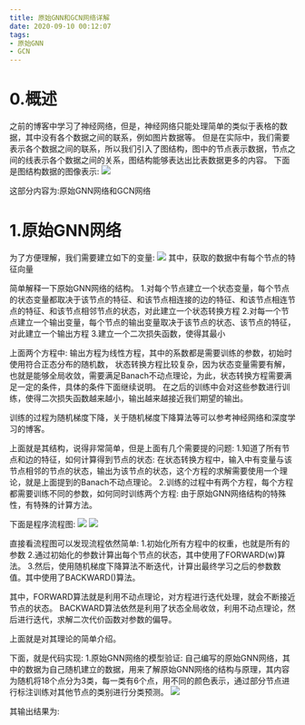 ```yaml
---
title: 原始GNN和GCN网络详解
date: 2020-09-10 00:12:07
tags:
- 原始GNN
- GCN
---
```

# 0.概述
之前的博客中学习了神经网络，但是，神经网络只能处理简单的类似于表格的数据，其中没有各个数据之间的联系，例如图片数据等。
但是在实际中，我们需要表示各个数据之间的联系，所以我们引入了图结构，图中的节点表示数据，节点之间的线表示各个数据之间的关系，图结构能够表达出比表数据更多的内容。
下面是图结构数据的图像表示:
![](图结构数据图像.png)

这部分内容为:原始GNN网络和GCN网络



# 1.原始GNN网络

为了方便理解，我们需要建立如下的变量:
![](原始GNN网络变量.png)
其中，获取的数据中有每个节点的特征向量

简单解释一下原始GNN网络的结构。
1.对每个节点建立一个状态变量，每个节点的状态变量都取决于该节点的特征、和该节点相连接的边的特征、和该节点相连节点的特征、和该节点相邻节点的状态，对此建立一个状态转换方程
2.对每一个节点建立一个输出变量，每个节点的输出变量取决于该节点的状态、该节点的特征，对此建立一个输出方程
3.建立一个二次损失函数，使得其最小

上面两个方程中:
输出方程为线性方程，其中的系数都是需要训练的参数，初始时使用符合正态分布的随机数，
状态转换方程比较复杂，因为状态变量需要有解，也就是能够全局收敛，需要满足Banach不动点理论，为此，状态转换方程需要满足一定的条件，具体的条件下面继续说明。
在之后的训练中会对这些参数进行训练，使得二次损失函数越来越小，输出越来越接近我们期望的输出。

训练的过程为随机梯度下降，关于随机梯度下降算法等可以参考神经网络和深度学习的博客。

上面就是其结构，说得非常简单，但是上面有几个需要提的问题:
1.知道了所有节点和边的特征，如何计算得到节点的状态:
在状态转换方程中，输入中有变量与该节点相邻的节点的状态，输出为该节点的状态，这个方程的求解需要使用一个理论，就是上面提到的Banach不动点理论。
2.训练的过程中有两个方程，每个方程都需要训练不同的参数，如何同时训练两个方程:
由于原始GNN网络结构的特殊性，有特殊的计算方法。

下面是程序流程图:
![](原始GNN网络程序流程图1.png)
![](原始GNN网络程序流程图2.png)

直接看流程图可以发现流程依然简单:
1.初始化所有方程中的权重，也就是所有的参数
2.通过初始化的参数计算出每个节点的状态，其中使用了FORWARD(w)算法。
3.然后，使用随机梯度下降算法不断迭代，计算出最终学习之后的参数数值。其中使用了BACKWARD()算法。

其中，FORWARD算法就是利用不动点理论，对方程进行迭代处理，就会不断接近节点的状态。
BACKWARD算法依然是利用了状态全局收敛，利用不动点理论，然后进行迭代，求解二次代价函数对参数的偏导。

上面就是对其理论的简单介绍。

下面，就是代码实现:
1.原始GNN网络的模型验证:
自己编写的原始GNN网络，其中的数据为自己随机建立的数据，用来了解原始GNN网络的结构与原理，其内容为随机将18个点分为3类，每一类有6个点，用不同的颜色表示，通过部分节点进行标注训练对其他节点的类别进行分类预测。
![](原始GNN网络验证模型.png)

其输出结果为:

